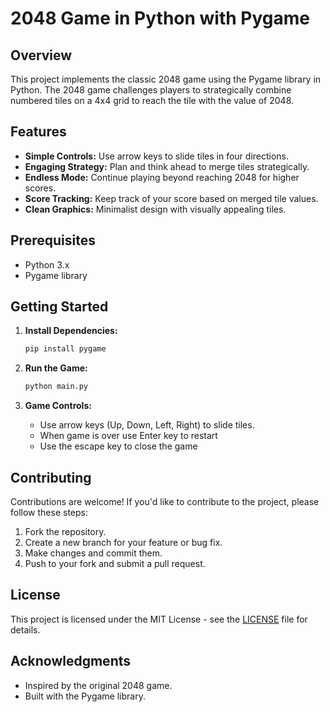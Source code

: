 # 2048 Game in Python with Pygame

## Overview

This project implements the classic 2048 game using the Pygame library in Python. The 2048 game challenges players to strategically combine numbered tiles on a 4x4 grid to reach the tile with the value of 2048.

## Features

- **Simple Controls:** Use arrow keys to slide tiles in four directions.
- **Engaging Strategy:** Plan and think ahead to merge tiles strategically.
- **Endless Mode:** Continue playing beyond reaching 2048 for higher scores.
- **Score Tracking:** Keep track of your score based on merged tile values.
- **Clean Graphics:** Minimalist design with visually appealing tiles.

## Prerequisites

- Python 3.x
- Pygame library

## Getting Started

1. **Install Dependencies:**
   ```bash
   pip install pygame
   ```

2. **Run the Game:**
   ```bash
   python main.py
   ```

3. **Game Controls:**
   - Use arrow keys (Up, Down, Left, Right) to slide tiles.
   - When game is over use Enter key to restart
   - Use the escape key to close the game

## Contributing

Contributions are welcome! If you'd like to contribute to the project, please follow these steps:

1. Fork the repository.
2. Create a new branch for your feature or bug fix.
3. Make changes and commit them.
4. Push to your fork and submit a pull request.

## License

This project is licensed under the MIT License - see the [LICENSE](LICENSE) file for details.

## Acknowledgments

- Inspired by the original 2048 game.
- Built with the Pygame library.

